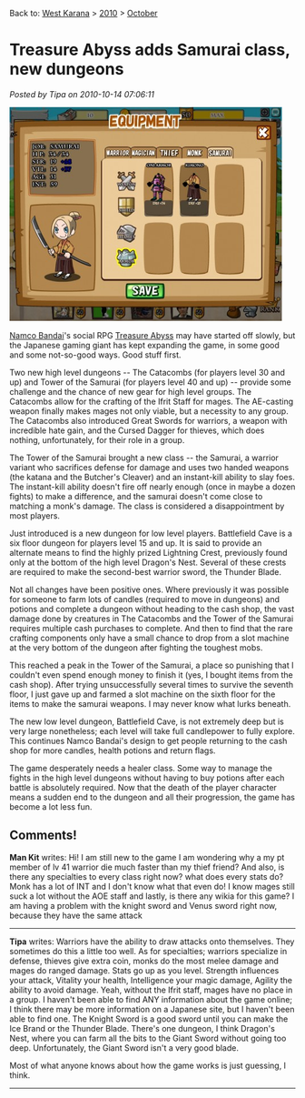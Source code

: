Back to: [West Karana](/posts/westkarana.md) > [2010](/posts/2010/westkarana.md) > [October](./westkarana.md)
# Treasure Abyss adds Samurai class, new dungeons

*Posted by Tipa on 2010-10-14 07:06:11*

[![](../../../uploads/2010/10/Fullscreen-capture-10142010-73508-AM-480x376.jpg "Samurai class")](../../../uploads/2010/10/Fullscreen-capture-10142010-73508-AM.jpg)

[Namco Bandai](http://www.namcobandaigames.com/)'s social RPG [Treasure Abyss](http://apps.facebook.com/treasureabyss/) may have started off slowly, but the Japanese gaming giant has kept expanding the game, in some good and some not-so-good ways. Good stuff first.

Two new high level dungeons -- The Catacombs (for players level 30 and up) and Tower of the Samurai (for players level 40 and up) -- provide some challenge and the chance of new gear for high level groups. The Catacombs allow for the crafting of the Ifrit Staff for mages. The AE-casting weapon finally makes mages not only viable, but a necessity to any group. The Catacombs also introduced Great Swords for warriors, a weapon with incredible hate gain, and the Cursed Dagger for thieves, which does nothing, unfortunately, for their role in a group.

The Tower of the Samurai brought a new class -- the Samurai, a warrior variant who sacrifices defense for damage and uses two handed weapons (the katana and the Butcher's Cleaver) and an instant-kill ability to slay foes. The instant-kill ability doesn't fire off nearly enough (once in maybe a dozen fights) to make a difference, and the samurai doesn't come close to matching a monk's damage. The class is considered a disappointment by most players.

Just introduced is a new dungeon for low level players. Battlefield Cave is a six floor dungeon for players level 15 and up. It is said to provide an alternate means to find the highly prized Lightning Crest, previously found only at the bottom of the high level Dragon's Nest. Several of these crests are required to make the second-best warrior sword, the Thunder Blade.

Not all changes have been positive ones. Where previously it was possible for someone to farm lots of candles (required to move in dungeons) and potions and complete a dungeon without heading to the cash shop, the vast damage done by creatures in The Catacombs and the Tower of the Samurai requires multiple cash purchases to complete. And then to find that the rare crafting components only have a small chance to drop from a slot machine at the very bottom of the dungeon after fighting the toughest mobs.

This reached a peak in the Tower of the Samurai, a place so punishing that I couldn't even spend enough money to finish it (yes, I bought items from the cash shop). After trying unsuccessfully several times to survive the seventh floor, I just gave up and farmed a slot machine on the sixth floor for the items to make the samurai weapons. I may never know what lurks beneath.

The new low level dungeon, Battlefield Cave, is not extremely deep but is very large nonetheless; each level will take full candlepower to fully explore. This continues Namco Bandai's design to get people returning to the cash shop for more candles, health potions and return flags.

The game desperately needs a healer class. Some way to manage the fights in the high level dungeons without having to buy potions after each battle is absolutely required. Now that the death of the player character means a sudden end to the dungeon and all their progression, the game has become a lot less fun.


## Comments!

**Man Kit** writes: Hi!
I am still new to the game
I am wondering why a my pt member of lv 41 warrior die much faster than my thief friend?
And also, is there any specialties to every class right now?
what does every stats do? 
Monk has a lot of INT and I don't know what that even do!
I know mages still suck a lot without the AOE staff
and lastly, 
is there any wikia for this game?
I am having a problem with the knight sword and Venus sword right now, because they have the same attack

---

**Tipa** writes: Warriors have the ability to draw attacks onto themselves. They sometimes do this a little too well. As for specialties; warriors specialize in defense, thieves give extra coin, monks do the most melee damage and mages do ranged damage. Stats go up as you level. Strength influences your attack, Vitality your health, Intelligence your magic damage, Agility the ability to avoid damage. Yeah, without the Ifrit staff, mages have no place in a group. I haven't been able to find ANY information about the game online; I think there may be more information on a Japanese site, but I haven't been able to find one. The Knight Sword is a good sword until you can make the Ice Brand or the Thunder Blade. There's one dungeon, I think Dragon's Nest, where you can farm all the bits to the Giant Sword without going too deep. Unfortunately, the Giant Sword isn't a very good blade.

Most of what anyone knows about how the game works is just guessing, I think.

---

